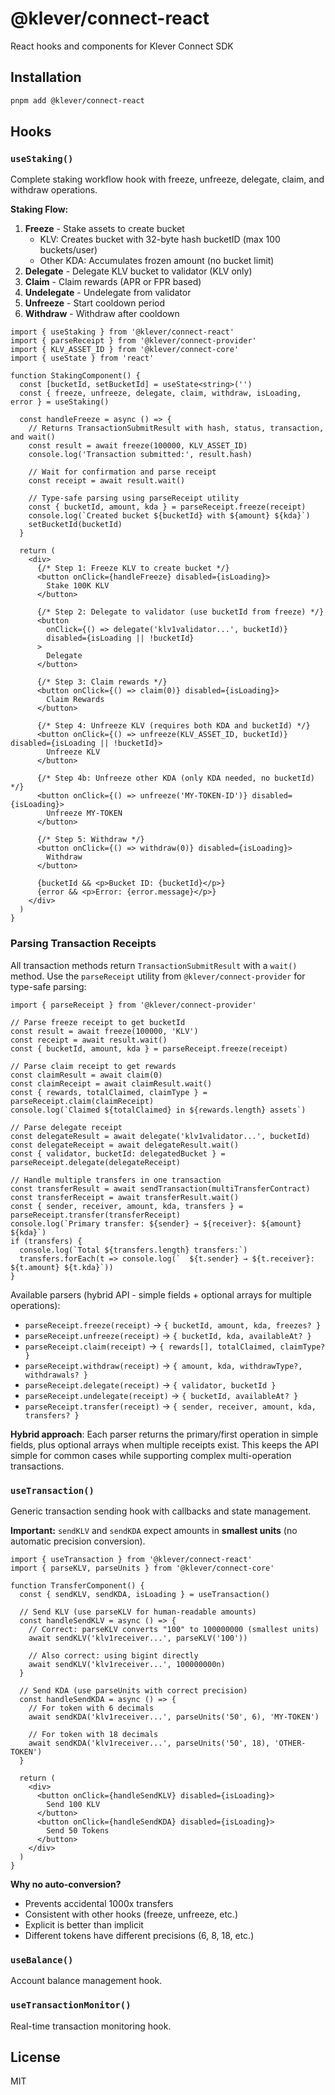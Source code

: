 # @klever/connect-react

React hooks and components for Klever Connect SDK

## Installation

```bash
pnpm add @klever/connect-react
```

## Hooks

### `useStaking()`

Complete staking workflow hook with freeze, unfreeze, delegate, claim, and withdraw operations.

**Staking Flow:**
1. **Freeze** - Stake assets to create bucket
   - KLV: Creates bucket with 32-byte hash bucketID (max 100 buckets/user)
   - Other KDA: Accumulates frozen amount (no bucket limit)
2. **Delegate** - Delegate KLV bucket to validator (KLV only)
3. **Claim** - Claim rewards (APR or FPR based)
4. **Undelegate** - Undelegate from validator
5. **Unfreeze** - Start cooldown period
6. **Withdraw** - Withdraw after cooldown

```tsx
import { useStaking } from '@klever/connect-react'
import { parseReceipt } from '@klever/connect-provider'
import { KLV_ASSET_ID } from '@klever/connect-core'
import { useState } from 'react'

function StakingComponent() {
  const [bucketId, setBucketId] = useState<string>('')
  const { freeze, unfreeze, delegate, claim, withdraw, isLoading, error } = useStaking()

  const handleFreeze = async () => {
    // Returns TransactionSubmitResult with hash, status, transaction, and wait()
    const result = await freeze(100000, KLV_ASSET_ID)
    console.log('Transaction submitted:', result.hash)

    // Wait for confirmation and parse receipt
    const receipt = await result.wait()

    // Type-safe parsing using parseReceipt utility
    const { bucketId, amount, kda } = parseReceipt.freeze(receipt)
    console.log(`Created bucket ${bucketId} with ${amount} ${kda}`)
    setBucketId(bucketId)
  }

  return (
    <div>
      {/* Step 1: Freeze KLV to create bucket */}
      <button onClick={handleFreeze} disabled={isLoading}>
        Stake 100K KLV
      </button>

      {/* Step 2: Delegate to validator (use bucketId from freeze) */}
      <button
        onClick={() => delegate('klv1validator...', bucketId)}
        disabled={isLoading || !bucketId}
      >
        Delegate
      </button>

      {/* Step 3: Claim rewards */}
      <button onClick={() => claim(0)} disabled={isLoading}>
        Claim Rewards
      </button>

      {/* Step 4: Unfreeze KLV (requires both KDA and bucketId) */}
      <button onClick={() => unfreeze(KLV_ASSET_ID, bucketId)} disabled={isLoading || !bucketId}>
        Unfreeze KLV
      </button>

      {/* Step 4b: Unfreeze other KDA (only KDA needed, no bucketId) */}
      <button onClick={() => unfreeze('MY-TOKEN-ID')} disabled={isLoading}>
        Unfreeze MY-TOKEN
      </button>

      {/* Step 5: Withdraw */}
      <button onClick={() => withdraw(0)} disabled={isLoading}>
        Withdraw
      </button>

      {bucketId && <p>Bucket ID: {bucketId}</p>}
      {error && <p>Error: {error.message}</p>}
    </div>
  )
}
```

### Parsing Transaction Receipts

All transaction methods return `TransactionSubmitResult` with a `wait()` method. Use the `parseReceipt` utility from `@klever/connect-provider` for type-safe parsing:

```tsx
import { parseReceipt } from '@klever/connect-provider'

// Parse freeze receipt to get bucketId
const result = await freeze(100000, 'KLV')
const receipt = await result.wait()
const { bucketId, amount, kda } = parseReceipt.freeze(receipt)

// Parse claim receipt to get rewards
const claimResult = await claim(0)
const claimReceipt = await claimResult.wait()
const { rewards, totalClaimed, claimType } = parseReceipt.claim(claimReceipt)
console.log(`Claimed ${totalClaimed} in ${rewards.length} assets`)

// Parse delegate receipt
const delegateResult = await delegate('klv1validator...', bucketId)
const delegateReceipt = await delegateResult.wait()
const { validator, bucketId: delegatedBucket } = parseReceipt.delegate(delegateReceipt)

// Handle multiple transfers in one transaction
const transferResult = await sendTransaction(multiTransferContract)
const transferReceipt = await transferResult.wait()
const { sender, receiver, amount, kda, transfers } = parseReceipt.transfer(transferReceipt)
console.log(`Primary transfer: ${sender} → ${receiver}: ${amount} ${kda}`)
if (transfers) {
  console.log(`Total ${transfers.length} transfers:`)
  transfers.forEach(t => console.log(`  ${t.sender} → ${t.receiver}: ${t.amount} ${t.kda}`))
}
```

Available parsers (hybrid API - simple fields + optional arrays for multiple operations):
- `parseReceipt.freeze(receipt)` → `{ bucketId, amount, kda, freezes? }`
- `parseReceipt.unfreeze(receipt)` → `{ bucketId, kda, availableAt? }`
- `parseReceipt.claim(receipt)` → `{ rewards[], totalClaimed, claimType? }`
- `parseReceipt.withdraw(receipt)` → `{ amount, kda, withdrawType?, withdrawals? }`
- `parseReceipt.delegate(receipt)` → `{ validator, bucketId }`
- `parseReceipt.undelegate(receipt)` → `{ bucketId, availableAt? }`
- `parseReceipt.transfer(receipt)` → `{ sender, receiver, amount, kda, transfers? }`

**Hybrid approach**: Each parser returns the primary/first operation in simple fields, plus optional arrays when multiple receipts exist. This keeps the API simple for common cases while supporting complex multi-operation transactions.

### `useTransaction()`

Generic transaction sending hook with callbacks and state management.

**Important:** `sendKLV` and `sendKDA` expect amounts in **smallest units** (no automatic precision conversion).

```tsx
import { useTransaction } from '@klever/connect-react'
import { parseKLV, parseUnits } from '@klever/connect-core'

function TransferComponent() {
  const { sendKLV, sendKDA, isLoading } = useTransaction()

  // Send KLV (use parseKLV for human-readable amounts)
  const handleSendKLV = async () => {
    // Correct: parseKLV converts "100" to 100000000 (smallest units)
    await sendKLV('klv1receiver...', parseKLV('100'))

    // Also correct: using bigint directly
    await sendKLV('klv1receiver...', 100000000n)
  }

  // Send KDA (use parseUnits with correct precision)
  const handleSendKDA = async () => {
    // For token with 6 decimals
    await sendKDA('klv1receiver...', parseUnits('50', 6), 'MY-TOKEN')

    // For token with 18 decimals
    await sendKDA('klv1receiver...', parseUnits('50', 18), 'OTHER-TOKEN')
  }

  return (
    <div>
      <button onClick={handleSendKLV} disabled={isLoading}>
        Send 100 KLV
      </button>
      <button onClick={handleSendKDA} disabled={isLoading}>
        Send 50 Tokens
      </button>
    </div>
  )
}
```

**Why no auto-conversion?**
- Prevents accidental 1000x transfers
- Consistent with other hooks (freeze, unfreeze, etc.)
- Explicit is better than implicit
- Different tokens have different precisions (6, 8, 18, etc.)

### `useBalance()`

Account balance management hook.

### `useTransactionMonitor()`

Real-time transaction monitoring hook.

## License

MIT
